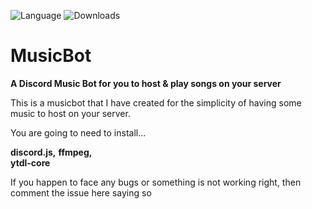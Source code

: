 ![Language](https://img.shields.io/badge/language-node.js-yellow.svg?style=flat-square)
![Downloads](https://img.shields.io/badge/downloads-71-blue.svg?style=flat-square)
# MusicBot
__A Discord Music Bot for you to host & play songs on your server__


This is a musicbot that I have created for the simplicity of having some music to host on your server.

You are going to need to install...

**discord.js,**
**ffmpeg,**    
**ytdl-core**
 
If you happen to face any bugs or something is not working right, then comment the issue here saying so
